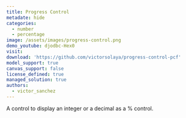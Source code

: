 ```yaml
---
title: Progress Control
metadate: hide
categories:
  - number
  - percentage
image: /assets/images/progress-control.png
demo_youtube: djodbc-Hex0
visit: 
download: 'https://github.com/victorsolaya/progress-control-pcf'
model_support: true
canvas_support: false
license_defined: true
managed_solution: true
authors:
  - victor_sanchez
---
```

A control to display an integer or a decimal as a % control.
